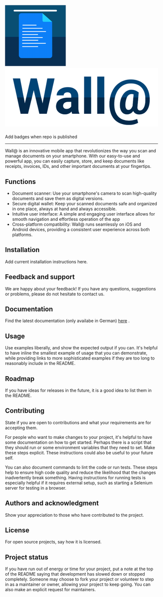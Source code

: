 # ![](/assets/dev_debug_images/splash_gif_small.gif) ![](/doc/figures/header_text.png)


Add badges when repo is published

***

Wall@ is an innovative mobile app that revolutionizes the way you scan and manage documents on your smartphone. With our easy-to-use and powerful app, you can easily capture, store, and keep documents like receipts, invoices, IDs, and other important documents at your fingertips.

## Functions

- Document scanner: Use your smartphone's camera to scan high-quality documents and save them as digital versions.
- Secure digital wallet: Keep your scanned documents safe and organized in one place, always at hand and always accessible.
- Intuitive user interface: A simple and engaging user interface allows for smooth navigation and effortless operation of the app
- Cross-platform compatibility: Wall@ runs seamlessly on iOS and Android devices, providing a consistent user experience across both platforms.

## Installation

Add current installation instructions here.

## Feedback and support

We are happy about your feedback! If you have any questions, suggestions or problems, please do not hesitate to contact us.

## Documentation

Find the latest documentation (only availabe in German) [here](/doc/MA-Doc-Gruppe4.pdf) .

## Usage
Use examples liberally, and show the expected output if you can. It's helpful to have inline the smallest example of usage that you can demonstrate, while providing links to more sophisticated examples if they are too long to reasonably include in the README.

## Roadmap
If you have ideas for releases in the future, it is a good idea to list them in the README.

## Contributing
State if you are open to contributions and what your requirements are for accepting them.

For people who want to make changes to your project, it's helpful to have some documentation on how to get started. Perhaps there is a script that they should run or some environment variables that they need to set. Make these steps explicit. These instructions could also be useful to your future self.

You can also document commands to lint the code or run tests. These steps help to ensure high code quality and reduce the likelihood that the changes inadvertently break something. Having instructions for running tests is especially helpful if it requires external setup, such as starting a Selenium server for testing in a browser.

## Authors and acknowledgment
Show your appreciation to those who have contributed to the project.

## License
For open source projects, say how it is licensed.

## Project status
If you have run out of energy or time for your project, put a note at the top of the README saying that development has slowed down or stopped completely. Someone may choose to fork your project or volunteer to step in as a maintainer or owner, allowing your project to keep going. You can also make an explicit request for maintainers.

